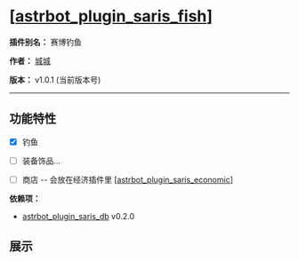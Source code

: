 
  

# [[astrbot_plugin_saris_fish](https://github.com/chengcheng0325/astrbot_plugin_saris_fish)]

  

**插件别名：** 赛博钓鱼

  

**作者：** [城城](https://github.com/chengcheng0325)

  

**版本：** v1.0.1 (当前版本号)

  

---

  

## 功能特性

  

- [x] 钓鱼 

- [ ] 装备饰品...

- [ ] 商店 -- 会放在经济插件里 [[astrbot_plugin_saris_economic](https://github.com/chengcheng0325/astrbot_plugin_saris_economic)]

  

**依赖项：**

  

* [astrbot_plugin_saris_db](https://github.com/chengcheng0325/astrbot_plugin_saris_db) v0.2.0

  

## 展示

  
